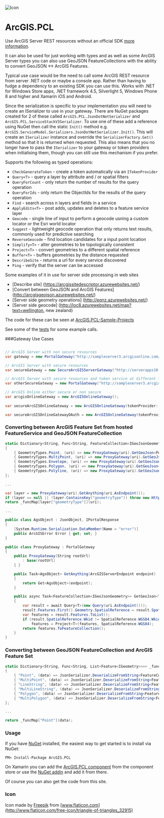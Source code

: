![Icon](https://raw.githubusercontent.com/davetimmins/ArcGIS.PCL/master/gateway.png)
# ArcGIS.PCL

Use ArcGIS Server REST resources without an official SDK [more information](http://davetimmins.com/2013/July/ArcGIS-PCL/).

It can also be used for just working with types and as well as some ArcGIS Server types you can also use GeoJSON FeatureCollections with the ability to convert GeoJSON <-> ArcGIS Features.

Typical use case would be the need to call some ArcGIS REST resource from server .NET code or maybe a console app. Rather than having to fudge a dependency to an existing SDK you can use this. 
Works with .NET for Windows Store apps, .NET framework 4.5, Silverlight 5, Windows Phone 8 and higher and Xamarin iOS and Android.

Since the serialization is specific to your implementation you will need to create an ISerializer to use in your gateway. There are NuGet packages created for 2 of these called `ArcGIS.PCL.JsonDotNetSerializer` and `ArcGIS.PCL.ServiceStackV3Serializer`. To use one of these add a reference using NuGet then call the static `Init()` method e.g. `ArcGIS.ServiceModel.Serializers.JsonDotNetSerializer.Init()`. This will create an `ISerializer` instance and override the `SerializerFactory.Get()` method so that it is returned when requested. This also means that you no longer have to pass the `ISerializer` to your gateway or token providers when initialising them, though you can still use this mechanism if you prefer.

Supports the following as typed operations:

 - `CheckGenerateToken` - create a token automatically via an `ITokenProvider`
 - `Query<T>` - query a layer by attribute and / or spatial filters
 - `QueryForCount` - only return the number of results for the query operation
 - `QueryForIds` - only return the ObjectIds for the results of the query operation
 - `Find` - search across n layers and fields in a service
 - `ApplyEdits<T>` - post adds, updates and deletes to a feature service layer
 - `Geocode` - single line of input to perform a geocode usning a custom locator or the Esri world locator
 - `Suggest` - lightweight geocode operation that only returns text results, commonly used for predictive searching
 - `ReverseGeocode` - find location candidates for a input point location
 - `Simplify<T>` - alter geometries to be topologically consistent
 - `Project<T>` - convert geometries to a different spatial reference
 - `Buffer<T>` - buffers geometries by the distance requested
 - `DescribeSite` - returns a url for every service discovered
 - `Ping` - verify that the server can be accessed

Some examples of it in use for server side processing in web sites

 - [Describe site] (https://arcgissitedescriptor.azurewebsites.net/)
 - [Convert between GeoJSON and ArcGIS Features] (http://arcgisgeojson.azurewebsites.net/)
 - [Server side geometry operations] (http://eqnz.azurewebsites.net/)
 - [Server side geocode] (http://loc8.azurewebsites.net/map?text=wellington, new zealand)
 
The code for these can be seen at [ArcGIS.PCL-Sample-Projects](https://github.com/davetimmins/ArcGIS.PCL-Sample-Projects)

See some of the [tests](https://github.com/davetimmins/ArcGIS.PCL/blob/dev/ArcGIS.Test/ArcGISGatewayTests.cs) for some example calls.

###Gateway Use Cases

```csharp

// ArcGIS Server with non secure resources
var gateway = new PortalGateway("http://sampleserver3.arcgisonline.com/ArcGIS/");

// ArcGIS Server with secure resources
var secureGateway = new SecureArcGISServerGateway("http://serverapps10.esri.com/arcgis", "user1", "pass.word1");

// ArcGIS Server with secure resources and token service at different location
var otherSecureGateway = new PortalGateway("http://sampleserver3.arcgisonline.com/ArcGIS/", tokenProvider: new TokenProvider("http://serverapps10.esri.com/arcgis", "user1", "pass.word1"));

// ArcGIS Online either secure or non secure
var arcgisOnlineGateway = new ArcGISOnlineGateway();
 
var secureArcGISOnlineGateway = new ArcGISOnlineGateway(tokenProvider: new ArcGISOnlineTokenProvider("user", "pass"));

var secureArcGISOnlineGatewayOAuth = new ArcGISOnlineGateway(tokenProvider: new ArcGISOnlineAppLoginOAuthProvider("clientId", "clientSecret"));
```
### Converting between ArcGIS Feature Set from hosted FeatureService and GeoJSON FeatureCollection
```csharp
static Dictionary<String, Func<String, FeatureCollection<IGeoJsonGeometry>>> _funcMap = new Dictionary<String, Func<String, FeatureCollection<IGeoJsonGeometry>>>
{
    { GeometryTypes.Point, (uri) => new ProxyGateway(uri).GetGeoJson<Point>(uri) },
    { GeometryTypes.MultiPoint, (uri) => new ProxyGateway(uri).GetGeoJson<MultiPoint>(uri) },
    { GeometryTypes.Envelope, (uri) => new ProxyGateway(uri).GetGeoJson<Extent>(uri) },
    { GeometryTypes.Polygon, (uri) => new ProxyGateway(uri).GetGeoJson<Polygon>(uri) },
    { GeometryTypes.Polyline, (uri) => new ProxyGateway(uri).GetGeoJson<Polyline>(uri) }
};

...

var layer = new ProxyGateway(uri).GetAnything(uri.AsEndpoint());
if (layer == null || !layer.ContainsKey("geometryType")) throw new HttpException("You must enter a valid layer url.");
return _funcMap[layer["geometryType"]](uri);

...

public class AgsObject : JsonObject, IPortalResponse
{
    [System.Runtime.Serialization.DataMember(Name = "error")]
    public ArcGISError Error { get; set; }
}

public class ProxyGateway : PortalGateway
{
    public ProxyGateway(String rootUrl)
        : base(rootUrl)
    { }

    public Task<AgsObject> GetAnything(ArcGISServerEndpoint endpoint)
    {
        return Get<AgsObject>(endpoint);
    }

    public async Task<FeatureCollection<IGeoJsonGeometry>> GetGeoJson<T>(String uri) where T : IGeometry
    {
        var result = await Query<T>(new Query(uri.AsEndpoint()));
        result.Features.First().Geometry.SpatialReference = result.SpatialReference;
        var features = result.Features.ToList();
        if (result.SpatialReference.Wkid != SpatialReference.WGS84.Wkid)
            features = Project<T>(features, SpatialReference.WGS84);
        return features.ToFeatureCollection();
    }
}

```
### Converting between GeoJSON FeatureCollection and ArcGIS Feature Set
```csharp
static Dictionary<String, Func<String, List<Feature<IGeometry>>>> _funcMap = new Dictionary<String, Func<String, List<Feature<IGeometry>>>>
{
    { "Point", (data) => JsonSerializer.DeserializeFromString<FeatureCollection<GeoJsonPoint>>(data).ToFeatures<GeoJsonPoint>() },
    { "MultiPoint", (data) => JsonSerializer.DeserializeFromString<FeatureCollection<GeoJsonLineString>>(data).ToFeatures<GeoJsonLineString>() },
    { "LineString", (data) => JsonSerializer.DeserializeFromString<FeatureCollection<GeoJsonLineString>>(data).ToFeatures<GeoJsonLineString>() },
    { "MultiLineString", (data) => JsonSerializer.DeserializeFromString<FeatureCollection<GeoJsonLineString>>(data).ToFeatures<GeoJsonLineString>() },
    { "Polygon", (data) => JsonSerializer.DeserializeFromString<FeatureCollection<GeoJsonPolygon>>(data).ToFeatures<GeoJsonPolygon>() },
    { "MultiPolygon", (data) => JsonSerializer.DeserializeFromString<FeatureCollection<GeoJsonMultiPolygon>>(data).ToFeatures<GeoJsonMultiPolygon>() }
};

...

return _funcMap["Point"](data);
```

### Usage
If you have [NuGet](http://nuget.org) installed, the easiest way to get started is to install via NuGet:

    PM> Install-Package ArcGIS.PCL

On Xamarin you can add the [ArcGIS.PCL component](http://components.xamarin.com/view/ArcGIS.PCL) from the component store or use the [NuGet addin](https://github.com/mrward/monodevelop-nuget-addin) and add it from there.

Of course you can also get the code from this site.

### Icon

Icon made by [Freepik](http://www.freepik.com) from [www.flaticon.com](http://www.flaticon.com/free-icon/triangle-of-triangles_32915)
                
